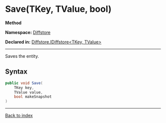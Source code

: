 # Save(TKey, TValue, bool)

**Method**

**Namespace:** [Diffstore](Diffstore.md)

**Declared in:** [Diffstore.IDiffstore<TKey, TValue>](Diffstore.IDiffstore{TKey,TValue}.md)

------



Saves the entity.


## Syntax

```csharp
public void Save(
	TKey key,
	TValue value,
	bool makeSnapshot
)
```

------

[Back to index](index.md)